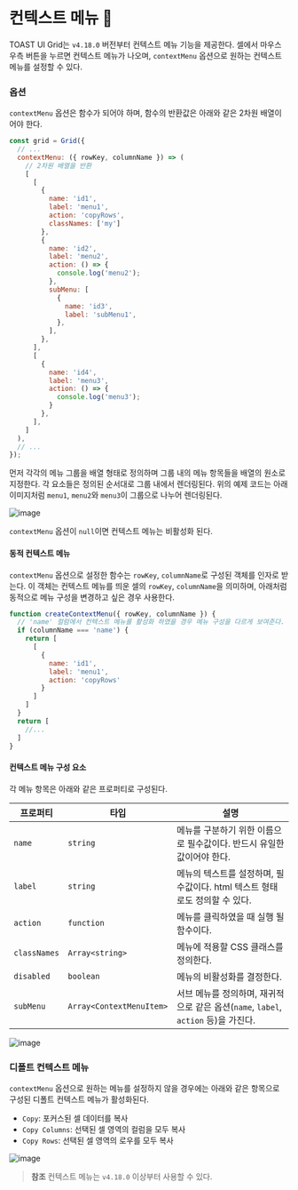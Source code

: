# 컨텍스트 메뉴 📒

TOAST UI Grid는 `v4.18.0` 버전부터 컨텍스트 메뉴 기능을 제공한다. 셀에서 마우스 우측 버튼을 누르면 컨텍스트 메뉴가 나오며, `contextMenu` 옵션으로 원하는 컨텍스트 메뉴를 설정할 수 있다.

### 옵션
`contextMenu` 옵션은 함수가 되어야 하며, 함수의 반환값은 아래와 같은 2차원 배열이어야 한다.

```js
const grid = Grid({
  // ...
  contextMenu: ({ rowKey, columnName }) => (
    // 2차원 배열을 반환
    [
      [
        {
          name: 'id1',
          label: 'menu1',
          action: 'copyRows',
          classNames: ['my']
        },
        {
          name: 'id2',
          label: 'menu2',
          action: () => {
            console.log('menu2');
          },
          subMenu: [
            {
              name: 'id3',
              label: 'subMenu1',
            },
          ],
        },
      ],
      [
        {
          name: 'id4',
          label: 'menu3',
          action: () => {
            console.log('menu3');
          }
        },
      ],
    ]
  ),
  // ...
});
```

먼저 각각의 메뉴 그룹을 배열 형태로 정의하며 그룹 내의 메뉴 항목들을 배열의 원소로 지정한다. 각 요소들은 정의된 순서대로 그룹 내에서 렌더링된다. 위의 예제 코드는 아래 이미지처럼 `menu1`, `menu2`와 `menu3`이 그룹으로 나누어 렌더링된다.

![image](https://user-images.githubusercontent.com/37766175/123938532-2a3e0800-d9d2-11eb-9ded-ec4562cb026e.png)

`contextMenu` 옵션이 `null`이면 컨텍스트 메뉴는 비활성화 된다.

#### 동적 컨텍스트 메뉴
`contextMenu` 옵션으로 설정한 함수는 `rowKey`, `columnName`로 구성된 객체를 인자로 받는다. 이 객체는 컨텍스트 메뉴를 띄운 셀의 `rowKey`, `columnName`을 의미하며, 아래처럼 동적으로 메뉴 구성을 변경하고 싶은 경우 사용한다.

```js
function createContextMenu({ rowKey, columnName }) {
  // 'name' 컬럼에서 컨텍스트 메뉴를 활성화 하였을 경우 메뉴 구성을 다르게 보여준다.
  if (columnName === 'name') {
    return [
      [
        {
          name: 'id1',
          label: 'menu1',
          action: 'copyRows'
        }
      ]
    ]
  }
  return [
    //...
  ]
}
```

#### 컨텍스트 메뉴 구성 요소
각 메뉴 항목은 아래와 같은 프로퍼티로 구성된다.

| 프로퍼티 | 타입 | 설명 |
|--------|--------|--------|
| `name` | `string` | 메뉴를 구분하기 위한 이름으로 필수값이다. 반드시 유일한 값이어야 한다. |
| `label` | `string` | 메뉴의 텍스트를 설정하며, 필수값이다. html 텍스트 형태로도 정의할 수 있다. |
| `action` | `function` | 메뉴를 클릭하였을 때 실행 될 함수이다. |
| `classNames` | `Array<string>` | 메뉴에 적용할 CSS 클래스를 정의한다. |
| `disabled` | `boolean` | 메뉴의 비활성화를 결정한다. |
| `subMenu` | `Array<ContextMenuItem>` | 서브 메뉴를 정의하며,  재귀적으로 같은 옵션(`name`, `label`, `action` 등)을 가진다. |

![image](https://user-images.githubusercontent.com/37766175/123945118-c4a14a00-d9d8-11eb-9035-e6b700ddb701.png)

### 디폴트 컨텍스트 메뉴
`contextMenu` 옵션으로 원하는 메뉴를 설정하지 않을 경우에는 아래와 같은 항목으로 구성된 디폴트 컨텍스트 메뉴가 활성화된다.

* `Copy`: 포커스된 셀 데이터를 복사
* `Copy Columns`: 선택된 셀 영역의 컬럼을 모두 복사
* `Copy Rows`: 선택된 셀 영역의 로우를 모두 복사

![image](https://user-images.githubusercontent.com/37766175/123945765-72acf400-d9d9-11eb-8632-6a2a44b00386.png)

> **참조**
> 컨텍스트 메뉴는 `v4.18.0` 이상부터 사용할 수 있다.